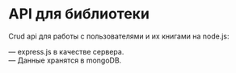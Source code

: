 # API для библиотеки

Crud api для работы с пользователями и их книгами на node.js:

— express.js в качестве сервера.<br>
— Данные хранятся в mongoDB.
